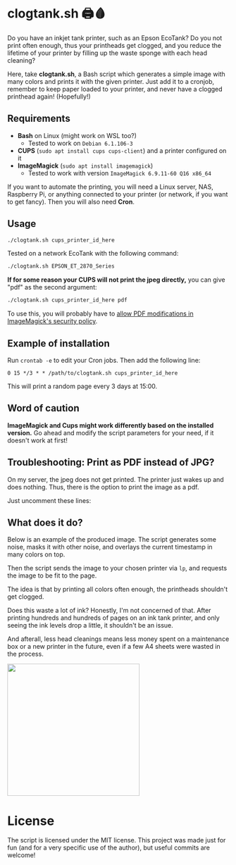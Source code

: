 # clogtank.sh 🖨️🩸

Do you have an inkjet tank printer, such as an Epson EcoTank?
Do you not print often enough, thus your printheads get clogged, and you reduce the lifetime of your printer by filling up the waste sponge with each head cleaning?

Here, take **clogtank.sh**, a Bash script which generates a simple image with many colors and prints it with the given printer. Just add it to a cronjob, remember to keep paper loaded to your printer, and never have a clogged printhead again! (Hopefully!)

## Requirements
- **Bash** on Linux (might work on WSL too?)
    - Tested to work on `Debian 6.1.106-3`
- **CUPS** (`sudo apt install cups cups-client`) and a printer configured on it
- **ImageMagick** (`sudo apt install imagemagick`)
    - Tested to work with version `ImageMagick 6.9.11-60 Q16 x86_64`

If you want to automate the printing, you will need a Linux server, NAS, Raspberry Pi, or anything connected to your printer (or network, if you want to get fancy). Then you will also need **Cron**.

## Usage
```bash
./clogtank.sh cups_printer_id_here
```

Tested on a network EcoTank with the following command:
```bash
./clogtank.sh EPSON_ET_2870_Series
```

**If for some reason your CUPS will not print the jpeg directly,**
you can give "pdf" as the second argument:
```bash
./clogtank.sh cups_printer_id_here pdf
```

To use this, you will probably have to [allow PDF modifications in ImageMagick's security policy](https://stackoverflow.com/questions/52998331/imagemagick-security-policy-pdf-blocking-conversion).

## Example of installation
Run `crontab -e` to edit your Cron jobs.
Then add the following line:
```
0 15 */3 * * /path/to/clogtank.sh cups_printer_id_here
```
This will print a random page every 3 days at 15:00.

## Word of caution
**ImageMagick and Cups might work differently based on the installed version.**
Go ahead and modify the script parameters for your need, if it doesn't work at first!

## Troubleshooting: Print as PDF instead of JPG?
On my server, the jpeg does not get printed. The printer just wakes up and does nothing.
Thus, there is the option to print the image as a pdf.

Just uncomment these lines:


## What does it do?

Below is an example of the produced image.
The script generates some noise, masks it with other noise,
and overlays the current timestamp in many colors on top.

Then the script sends the image to your chosen printer via `lp`,
and requests the image to be fit to the page.

The idea is that by printing all colors often enough,
the printheads shouldn't get clogged.

Does this waste a lot of ink? Honestly, I'm not concerned of that. After printing hundreds and hundreds of pages on an ink tank printer, and only seeing the ink levels drop a little, it shouldn't be an issue.

And afterall, less head cleanings means less money spent on a maintenance box or a new printer in the future, even if a few A4 sheets were wasted in the process.

<img src="https://lehtodigital.fi/f/awy0n" style="width: 300px;">

# License
The script is licensed under the MIT license.
This project was made just for fun (and for a very specific use of the author),
but useful commits are welcome!

